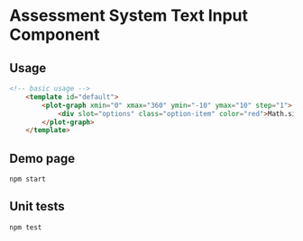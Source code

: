# Assessment System Text Input Component

## Usage

```html
<!-- basic usage -->
    <template id="default">
        <plot-graph xmin="0" xmax="360" ymin="-10" ymax="10" step="1">
            <div slot="options" class="option-item" color="red">Math.sin(x/30)</div>
        </plot-graph>
    </template>
```

## Demo page

```shell
npm start
```

## Unit tests

```shell
npm test
```